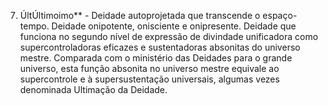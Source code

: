 ﻿7. ÚltÚltimoimo** - Deidade autoprojetada que transcende o espaço-tempo. Deidade onipotente, onisciente e onipresente. Deidade que funciona no segundo nível de expressão de divindade unificadora como supercontroladoras eficazes e sustentadoras absonitas do universo mestre. Comparada com o ministério das Deidades para o grande universo, esta função absonita no universo mestre equivale ao supercontrole e à supersustentação universais, algumas vezes denominada Ultimação da Deidade.